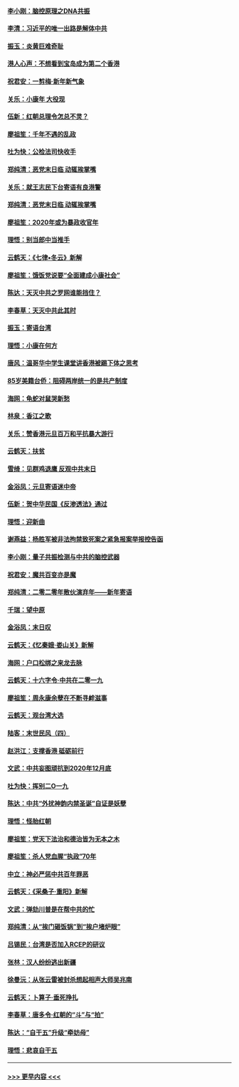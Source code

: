 #### [李小刚：脑控原理之DNA共振](../pages/nsc993/n11780962.md?t=01101544) 
#### [李清：习近平的唯一出路是解体中共](../pages/nsc993/n11780866.md?t=01101544) 
#### [振玉：炎黄巨难奇耻](../pages/nsc993/n11779632.md?t=01101544) 
#### [港人心声：不想看到宝岛成为第二个香港](../pages/nsc993/n11778817.md?t=01101544) 
#### [祝君安：一剪梅‧新年新气象](../pages/nsc993/n11776340.md?t=01101544) 
#### [关乐：小康年 大役现](../pages/nsc993/n11774213.md?t=01101544) 
#### [伍新：红朝总理令怎总不灵？](../pages/nsc993/n11770813.md?t=01101544) 
#### [廖祖笙：千年不遇的乱政](../pages/nsc993/n11770373.md?t=01101544) 
#### [吐为快：公检法司快收手](../pages/nsc993/n11770359.md?t=01101544) 
#### [郑纯清：恶党末日临 动辄挨掌嘴](../pages/nsc993/n11769912.md?t=01101544) 
#### [关乐：就王志民下台寄语有良港警](../pages/nsc993/n11769903.md?t=01101544) 
#### [郑纯清：恶党末日临 动辄挨掌嘴](../pages/nsc993/n11769356.md?t=01101544) 
#### [廖祖笙：2020年或为暴政收官年](../pages/nsc993/n11768216.md?t=01101544) 
#### [理悟：别当郎中当推手](../pages/nsc993/n11768243.md?t=01101544) 
#### [云鹤天：《七律▪冬云》新解](../pages/nsc993/n11768204.md?t=01101544) 
#### [廖祖笙：饿饭党说要“全面建成小康社会”](../pages/nsc993/n11767482.md?t=01101544) 
#### [陈达：天灭中共之罗网谁能挡住？](../pages/nsc993/n11767465.md?t=01101544) 
#### [李春草：天灭中共此其时](../pages/nsc993/n11767452.md?t=01101544) 
#### [振玉：寄语台湾](../pages/nsc993/n11767432.md?t=01101544) 
#### [理悟：小康在何方](../pages/nsc993/n11767394.md?t=01101544) 
#### [唐风：温哥华中学生课堂讲香港被踢下体之思考](../pages/nsc993/n11766848.md?t=01101544) 
#### [85岁美籍台侨：阻碍两岸统一的是共产制度](../pages/nsc993/n11765043.md?t=01101544) 
#### [海网：龟蛇对鼠哭新愁](../pages/nsc993/n11764895.md?t=01101544) 
#### [林泉：香江之歌](../pages/nsc993/n11764415.md?t=01101544) 
#### [关乐：赞香港元旦百万和平抗暴大游行](../pages/nsc993/n11764382.md?t=01101544) 
#### [云鹤天：扶贫](../pages/nsc993/n11764245.md?t=01101544) 
#### [雪绮：见群鸡退鹰  反观中共末日](../pages/nsc993/n11762112.md?t=01101544) 
#### [金浴凤：元旦寄语迷中帝](../pages/nsc993/n11761788.md?t=01101544) 
#### [伍新：贺中华民国《反渗透法》通过](../pages/nsc993/n11761994.md?t=01101544) 
#### [理悟：迎新曲](../pages/nsc993/n11761152.md?t=01101544) 
#### [谢燕益：杨胜军被非法拘禁致死案之紧急报案举报控告函](../pages/nsc993/n11756134.md?t=01101544) 
#### [李小刚：量子共振检测与中共的脑控武器](../pages/nsc993/n11754518.md?t=01101544) 
#### [祝君安：魔共百变亦是魔](../pages/nsc993/n11754469.md?t=01101544) 
#### [郑纯清：二零二零年散伙演弃年——新年寄语](../pages/nsc993/n11754195.md?t=01101544) 
#### [千瑞：望中原](../pages/nsc993/n11754159.md?t=01101544) 
#### [金浴凤：末日叹](../pages/nsc993/n11752359.md?t=01101544) 
#### [云鹤天：《忆秦娥‧娄山关》新解](../pages/nsc993/n11752348.md?t=01101544) 
#### [海网：户口松绑之来龙去脉](../pages/nsc993/n11752328.md?t=01101544) 
#### [云鹤天：十六字令‧中共在二零一九](../pages/nsc993/n11752305.md?t=01101544) 
#### [廖祖笙：周永康余孽在不断寻衅滋事](../pages/nsc993/n11751013.md?t=01101544) 
#### [云鹤天：观台湾大选](../pages/nsc993/n11751007.md?t=01101544) 
#### [陆客：末世民风（四）](../pages/nsc993/n11749203.md?t=01101544) 
#### [赵洪江：支撑香港 砥砺前行](../pages/nsc993/n11748482.md?t=01101544) 
#### [文武：中共妄图顽抗到2020年12月底](../pages/nsc993/n11748446.md?t=01101544) 
#### [吐为快：挥别二O一九](../pages/nsc993/n11748411.md?t=01101544) 
#### [陈达：中共“外扰神韵内禁圣诞”自证是妖孽](../pages/nsc993/n11748226.md?t=01101544) 
#### [理悟：怪胎红朝](../pages/nsc993/n11748206.md?t=01101544) 
#### [廖祖笙：党天下法治和德治皆为无本之木](../pages/nsc993/n11748135.md?t=01101544) 
#### [廖祖笙：杀人党血腥“执政”70年](../pages/nsc993/n11745144.md?t=01101544) 
#### [中立：神必严惩中共百年罪恶](../pages/nsc993/n11744970.md?t=01101544) 
#### [云鹤天：《采桑子‧重阳》新解](../pages/nsc993/n11744948.md?t=01101544) 
#### [文武：弹劾川普是在帮中共的忙](../pages/nsc993/n11744758.md?t=01101544) 
#### [郑纯清：从“挨门砸饭锅”到“挨户堵炉眼”](../pages/nsc993/n11744745.md?t=01101544) 
#### [吕锡民：台湾是否加入RCEP的研议](../pages/nsc993/n11744701.md?t=01101544) 
#### [张林：汉人纷纷逃出新疆](../pages/nsc993/n11743530.md?t=01101544) 
#### [徐曼沅：从张云雷被封杀想起相声大师吴兆南](../pages/nsc993/n11741816.md?t=01101544) 
#### [云鹤天：卜算子‧垂死挣扎](../pages/nsc993/n11739956.md?t=01101544) 
#### [李春草：唐多令‧红朝的“斗”与“拍”](../pages/nsc993/n11739830.md?t=01101544) 
#### [陈达：“自干五”升级“牵妨母”](../pages/nsc993/n11739724.md?t=01101544) 
#### [理悟：悲哀自干五](../pages/nsc993/n11739547.md?t=01101544) 

----
#### [ >>> 更早内容 <<< ](../indexes/nsc993-earlier.md)

